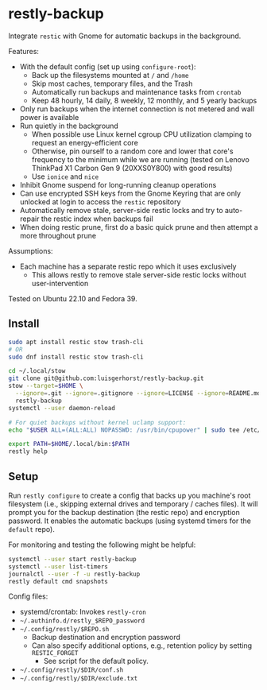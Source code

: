 # restly-backup

Integrate `restic` with Gnome for automatic backups in the background. 

Features:
- With the default config (set up using `configure-root`):
  - Back up the filesystems mounted at `/` and `/home`
  - Skip most caches, temporary files, and the Trash
  - Automatically run backups and maintenance tasks from `crontab`
  - Keep 48 hourly, 14 daily, 8 weekly, 12 monthly, and 5 yearly backups
- Only run backups when the internet connection is not metered and wall power is available
- Run quietly in the background
  - When possible use Linux kernel cgroup CPU utilization clamping to request an
    energy-efficient core
  - Otherwise, pin ourself to a random core and lower that core's frequency to
    the minimum while we are running (tested on Lenovo ThinkPad X1 Carbon Gen 9
    (20XXS0Y800) with good results)
  - Use `ionice` and `nice`
- Inhibit Gnome suspend for long-running cleanup operations
- Can use encrypted SSH keys from the Gnome Keyring that are only unlocked at
  login to access the `restic` repository
- Automatically remove stale, server-side restic locks and try to auto-repair
  the restic index when backups fail
- When doing restic prune, first do a basic quick prune and then attempt a more
  throughout prune

Assumptions:
- Each machine has a separate restic repo which it uses exclusively
  - This allows restly to remove stale server-side restic locks without user-intervention

Tested on Ubuntu 22.10 and Fedora 39.

## Install

``` sh
sudo apt install restic stow trash-cli 
# OR 
sudo dnf install restic stow trash-cli

cd ~/.local/stow
git clone git@github.com:luisgerhorst/restly-backup.git 
stow --target=$HOME \
  --ignore=.git --ignore=.gitignore --ignore=LICENSE --ignore=README.md \
  restly-backup
systemctl --user daemon-reload

# For quiet backups without kernel uclamp support:
echo "$USER	ALL=(ALL:ALL) NOPASSWD: /usr/bin/cpupower" | sudo tee /etc/sudoers.d/$USER-cpupower-for-restly

export PATH=$HOME/.local/bin:$PATH
restly help
```

## Setup

Run `restly configure` to create a config that backs up you machine's root
filesystem (i.e., skipping external drives and temporary / caches files). It
will prompt you for the backup destination (the restic repo) and encryption
password. It enables the automatic backups (using systemd timers for the
`default` repo).

For monitoring and testing the following might be helpful:

``` sh
systemctl --user start restly-backup
systemctl --user list-timers
journalctl --user -f -u restly-backup
restly default cmd snapshots
```

Config files:
- systemd/crontab: Invokes `restly-cron`
- `~/.authinfo.d/restly_$REPO_password`
- `~/.config/restly/$REPO.sh`
  - Backup destination and encryption password
  - Can also specify additional options, e.g., retention policy by setting `RESTIC_FORGET`
    - See script for the default policy.
- `~/.config/restly/$DIR/conf.sh`
- `~/.config/restly/$DIR/exclude.txt`
